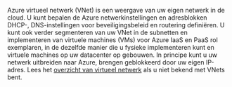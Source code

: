 Azure virtueel netwerk (VNet) is een weergave van uw eigen netwerk in de cloud. U kunt bepalen de Azure netwerkinstellingen en adresblokken DHCP-, DNS-instellingen voor beveiligingsbeleid en routering definiëren. U kunt ook verder segmenteren van uw VNet in de subnetten en implementeren van virtuele machines (VMs) voor Azure IaaS en PaaS rol exemplaren, in de dezelfde manier die u fysieke implementeren kunt en virtuele machines op uw datacenter op gebouwen. In principe kunt u uw netwerk uitbreiden naar Azure, brengen geblokkeerd door uw eigen IP-adres. Lees het [overzicht van virtueel netwerk](../articles/virtual-network/virtual-networks-overview.md) als u niet bekend met VNets bent.

